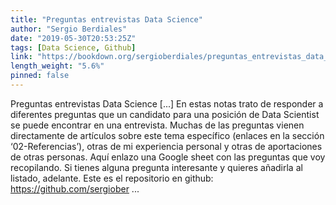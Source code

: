 ```yaml
---
title: "Preguntas entrevistas Data Science"
author: "Sergio Berdiales"
date: "2019-05-30T20:53:25Z"
tags: [Data Science, Github]
link: "https://bookdown.org/sergioberdiales/preguntas_entrevistas_data_science/"
length_weight: "5.6%"
pinned: false
---
```


Preguntas entrevistas Data Science [...] En estas notas trato de responder a diferentes preguntas que un candidato para una posición de Data Scientist se puede encontrar en una entrevista. Muchas de las preguntas vienen directamente de artículos sobre este tema específico (enlaces en la sección ‘02-Referencias’), otras de mi experiencia personal y otras de aportaciones de otras personas. Aquí enlazo una Google sheet con las preguntas que voy recopilando. Si tienes alguna pregunta interesante y quieres añadirla al listado, adelante. Este es el repositorio en github: https://github.com/sergiober ...
